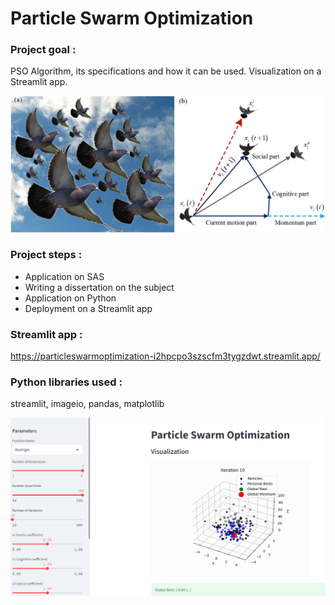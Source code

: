 # Particle Swarm Optimization

### Project goal : 
PSO Algorithm, its specifications and how it can be used. Visualization on a Streamlit app.

<p align="center">
<img src="Images/pso_image.jpg" alt="dendrogram" width="650"/>
</p>

### Project steps :
- Application on SAS
- Writing a dissertation on the subject
- Application on Python
- Deployment on a Streamlit app

### Streamlit app :
https://particleswarmoptimization-i2hpcpo3szscfm3tygzdwt.streamlit.app/

### Python libraries used :
streamlit, imageio, pandas, matplotlib

<p align="center">
<img src="Images/streamlit_app_image.png" alt="streamlit_app_image" width="750"/>
</p>


